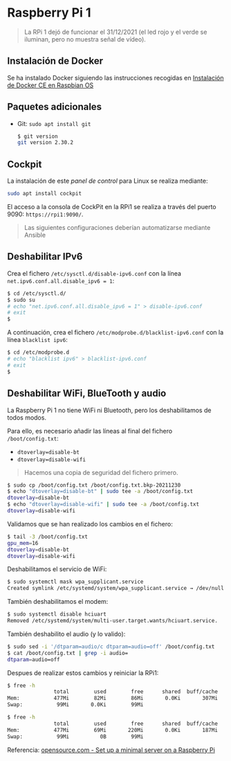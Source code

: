 # Raspberry Pi 1

> La RPi 1 dejó de funcionar el 31/12/2021 (el led rojo y el verde se iluminan, pero no muestra señal de vídeo).

## Instalación de Docker

Se ha instalado Docker siguiendo las instrucciones recogidas en [Instalación de Docker CE en Raspbian OS](../docker-on-rpi.md)

## Paquetes adicionales

- Git: `sudo apt install git`

    ```bash
    $ git version
    git version 2.30.2
    ```

## Cockpit

La instalación de este *panel de control* para Linux se realiza mediante:

```bash
sudo apt install cockpit
```

El acceso a la consola de CockPit en la RPi1 se realiza a través del puerto 9090: `https://rpi1:9090/`.

> Las siguientes configuraciones deberían automatizarse mediante Ansible

## Deshabilitar IPv6

Crea el fichero `/etc/sysctl.d/disable-ipv6.conf` con la línea `net.ipv6.conf.all.disable_ipv6 = 1`:

```bash
$ cd /etc/sysctl.d/
$ sudo su
# echo "net.ipv6.conf.all.disable_ipv6 = 1" > disable-ipv6.conf
# exit
$
```

A continuación, crea el fichero `/etc/modprobe.d/blacklist-ipv6.conf` con la línea `blacklist ipv6`:

```bash
$ cd /etc/modprobe.d
# echo "blacklist ipv6" > blacklist-ipv6.conf
# exit
$
```

## Deshabilitar WiFi, BlueTooth y audio

La Raspberry Pi 1 no tiene WiFi ni Bluetooth, pero los deshabilitamos de todos modos.

Para ello, es necesario añadir las líneas al final del fichero `/boot/config.txt`:

- `dtoverlay=disable-bt`
- `dtoverlay=disable-wifi`

> Hacemos una copia de seguridad del fichero primero.

```bash
$ sudo cp /boot/config.txt /boot/config.txt.bkp-20211230
$ echo "dtoverlay=disable-bt" | sudo tee -a /boot/config.txt
dtoverlay=disable-bt
$ echo "dtoverlay=disable-wifi" | sudo tee -a /boot/config.txt
dtoverlay=disable-wifi
```

Validamos que se han realizado los cambios en el fichero:

```bash
$ tail -3 /boot/config.txt
gpu_mem=16
dtoverlay=disable-bt
dtoverlay=disable-wifi
```

Deshabilitamos el servicio de WiFi:

```bash
$ sudo systemctl mask wpa_supplicant.service
Created symlink /etc/systemd/system/wpa_supplicant.service → /dev/null.
```

También deshabilitamos el modem:

```bash
$ sudo systemctl disable hciuart
Removed /etc/systemd/system/multi-user.target.wants/hciuart.service.
```

También deshabilito el audio (y lo valido):

```bash
$ sudo sed -i '/dtparam=audio/c dtparam=audio=off' /boot/config.txt
$ cat /boot/config.txt | grep -i audio=
dtparam=audio=off
```

Despues de realizar estos cambios y reiniciar la RPi1:

```bash
$ free -h
               total        used        free      shared  buff/cache   available
Mem:           477Mi        82Mi        86Mi       0.0Ki       307Mi       340Mi
Swap:           99Mi       0.0Ki        99Mi

$ free -h
               total        used        free      shared  buff/cache   available
Mem:           477Mi        69Mi       220Mi       0.0Ki       187Mi       358Mi
Swap:           99Mi          0B        99Mi
```

Referencia: [opensource.com - Set up a minimal server on a Raspberry Pi](https://opensource.com/article/21/1/minimal-server-raspberry-pi)

